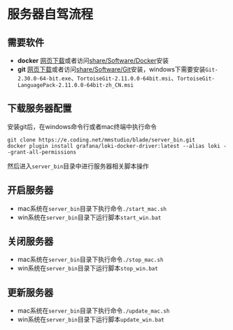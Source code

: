 # 服务器自驾流程


## 需要软件
- **docker** [网页下载](https://www.docker.com/get-started)或者访问[share/Software/Docker](nas.diandian.info/Software/Docker/)安装
- **git** [网页下载](https://tortoisegit.org)或者访问[share/Software/Git](nas.diandian.info/Software/Docker/)安装，windows下需要安装`Git-2.30.0-64-bit.exe`、`TortoiseGit-2.11.0.0-64bit.msi`、`TortoiseGit-LanguagePack-2.11.0.0-64bit-zh_CN.msi`

## 下载服务器配置
安装git后，在windows命令行或者mac终端中执行命令

```
git clone https://e.coding.net/mmstudio/blade/server_bin.git
docker plugin install grafana/loki-docker-driver:latest --alias loki --grant-all-permissions
```

然后进入`server_bin`目录中进行服务器相关脚本操作

## 开启服务器
- mac系统在`server_bin`目录下执行命令```./start_mac.sh```
- win系统在`server_bin`目录下运行脚本`start_win.bat`

## 关闭服务器
- mac系统在`server_bin`目录下执行命令```./stop_mac.sh```
- win系统在`server_bin`目录下运行脚本`stop_win.bat`

## 更新服务器
- mac系统在`server_bin`目录下执行命令```./update_mac.sh```
- win系统在`server_bin`目录下运行脚本`update_win.bat`


